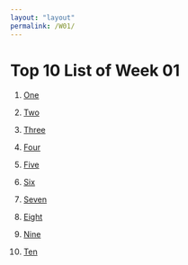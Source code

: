 ```yaml
---
layout: "layout"
permalink: /W01/
---
```


# Top 10 List of Week 01

1. [One]()<br>

2. [Two]()<br>

3. [Three]()<br>

4. [Four]()<br>

5. [Five]()<br>

6. [Six]()<br>

7. [Seven]()<br>

8. [Eight]()<br>

9. [Nine]()<br>

10. [Ten]()<br>
